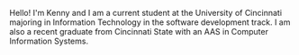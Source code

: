 Hello! I'm Kenny and I am a current student at the University of Cincinnati majoring in Information Technology in the software development track. I am also a recent graduate from Cincinnati State with an AAS in Computer Information Systems.

<!---
KennethOtero/KennethOtero is a ✨ special ✨ repository because its `README.md` (this file) appears on your GitHub profile.
You can click the Preview link to take a look at your changes.
--->
